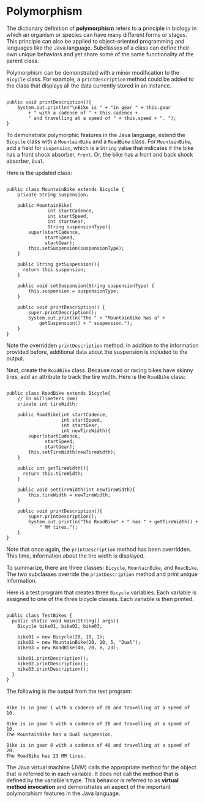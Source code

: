 
# Polymorphism

The dictionary definition of **polymorphism** refers to a principle in biology in which an organism or species can have many different forms or stages. This principle can also be applied to object-oriented programming and languages like the Java language. Subclasses of a class can define their own unique behaviors and yet share some of the same functionality of the parent class.

Polymorphism can be demonstrated with a minor modification to the `Bicycle` class. For example, a `printDescription` method could be added to the class that displays all the data currently stored in an instance.

```

public void printDescription(){
    System.out.println("\nBike is " + "in gear " + this.gear
        + " with a cadence of " + this.cadence +
        " and travelling at a speed of " + this.speed + ". ");
}

```

To demonstrate polymorphic features in the Java language, extend the `Bicycle` class with a `MountainBike` and a `RoadBike` class. For `MountainBike`, add a field for `suspension`, which is a `String` value that indicates if the bike has a front shock absorber, `Front`. Or, the bike has a front and back shock absorber, `Dual`.

Here is the updated class:

```

public class MountainBike extends Bicycle {
    private String suspension;

    public MountainBike(
               int startCadence,
               int startSpeed,
               int startGear,
               String suspensionType){
        super(startCadence,
              startSpeed,
              startGear);
        this.setSuspension(suspensionType);
    }

    public String getSuspension(){
      return this.suspension;
    }

    public void setSuspension(String suspensionType) {
        this.suspension = suspensionType;
    }

    public void printDescription() {
        super.printDescription();
        System.out.println("The " + "MountainBike has a" +
            getSuspension() + " suspension.");
    }
} 

```

Note the overridden `printDescription` method. In addition to the information provided before, additional data about the suspension is included to the output.

Next, create the `RoadBike` class. Because road or racing bikes have skinny tires, add an attribute to track the tire width. Here is the `RoadBike` class:

```

public class RoadBike extends Bicycle{
    // In millimeters (mm)
    private int tireWidth;

    public RoadBike(int startCadence,
                    int startSpeed,
                    int startGear,
                    int newTireWidth){
        super(startCadence,
              startSpeed,
              startGear);
        this.setTireWidth(newTireWidth);
    }

    public int getTireWidth(){
      return this.tireWidth;
    }

    public void setTireWidth(int newTireWidth){
        this.tireWidth = newTireWidth;
    }

    public void printDescription(){
        super.printDescription();
        System.out.println("The RoadBike" + " has " + getTireWidth() +
            " MM tires.");
    }
}

```

Note that once again, the `printDescription` method has been overridden. This time, information about the tire width is displayed.

To summarize, there are three classes: `Bicycle`, `MountainBike`, and `RoadBike`. The two subclasses override the `printDescription` method and print unique information.

Here is a test program that creates three `Bicycle` variables. Each variable is assigned to one of the three bicycle classes. Each variable is then printed.

```

public class TestBikes {
  public static void main(String[] args){
    Bicycle bike01, bike02, bike03;

    bike01 = new Bicycle(20, 10, 1);
    bike02 = new MountainBike(20, 10, 5, "Dual");
    bike03 = new RoadBike(40, 20, 8, 23);

    bike01.printDescription();
    bike02.printDescription();
    bike03.printDescription();
  }
}

```

The following is the output from the test program:

```

Bike is in gear 1 with a cadence of 20 and travelling at a speed of 10. 

Bike is in gear 5 with a cadence of 20 and travelling at a speed of 10. 
The MountainBike has a Dual suspension.

Bike is in gear 8 with a cadence of 40 and travelling at a speed of 20. 
The RoadBike has 23 MM tires.

```

The Java virtual machine (JVM) calls the appropriate method for the object that is referred to in each variable. It does not call the method that is defined by the variable's type. This behavior is referred to as **virtual method invocation** and demonstrates an aspect of the important polymorphism features in the Java language.
